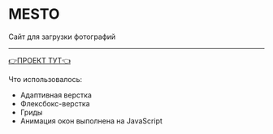 # MESTO 
Сайт для загрузки фотографий

------
[:point_right:ПРОЕКТ ТУТ:point_left:](https://plushazavr.github.io/mesto/)

Что использовалось: 
* Адаптивная верстка
* Флексбокс-верстка
* Гриды
* Анимация окон выполнена на JavaScript

